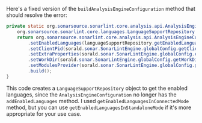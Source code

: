 Here's a fixed version of the `buildAnalysisEngineConfiguration` method that should resolve the error:

```java
private static org.sonarsource.sonarlint.core.analysis.api.AnalysisEngineConfiguration buildAnalysisEngineConfiguration() {
    org.sonarsource.sonarlint.core.languages.LanguageSupportRepository languageSupportRepository = sorald.sonar.SonarLintEngine.globalConfig.getLanguageSupportRepository();
    return org.sonarsource.sonarlint.core.analysis.api.AnalysisEngineConfiguration.builder()
        .setEnabledLanguages(languageSupportRepository.getEnabledLanguagesInConnectedMode())
        .setClientPid(sorald.sonar.SonarLintEngine.globalConfig.getClientPid())
        .setExtraProperties(sorald.sonar.SonarLintEngine.globalConfig.extraProperties())
        .setWorkDir(sorald.sonar.SonarLintEngine.globalConfig.getWorkDir())
        .setModulesProvider(sorald.sonar.SonarLintEngine.globalConfig.getModulesProvider())
        .build();
}
```

This code creates a `LanguageSupportRepository` object to get the enabled languages, since the `AnalysisEngineConfiguration` no longer has the `addEnabledLanguages` method. I used `getEnabledLanguagesInConnectedMode` method, but you can use `getEnabledLanguagesInStandaloneMode` if it's more appropriate for your use case.